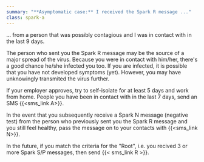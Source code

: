 ```yaml
---
summary: "**Asymptomatic case:** I received the Spark R message ..."
class: spark-a
---
```

... from a person that was possibly contagious and I was in contact with in the last 9 days.

The person who sent you the Spark R message may be the source of a major spread of the virus. Because you were in contact with him/her,
there's a good chance he/she infected you too. If you are infected, it is possible that you have not developed symptoms (yet). 
However, you may have unknowingly transmited the virus further.

If your employer approves, try to self-isolate for at least 5 days and work from home. People you have been in
contact with in the last 7 days, send an SMS {{<sms_link A>}}. 

In the event that you subsequently receive a Spark N message (negative test) 
from the person who previously sent you the Spark R message and you still feel healthy, 
pass the message on to your contacts with {{<sms_link N>}}.

In the future, if you match the criteria for the "Root", i.e. you recived 3 or more Spark S/P messages, then send {{< sms_link R >}}.
